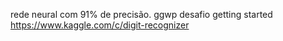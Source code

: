 rede neural com 91% de precisão.
ggwp 
desafio getting started
https://www.kaggle.com/c/digit-recognizer 
 
